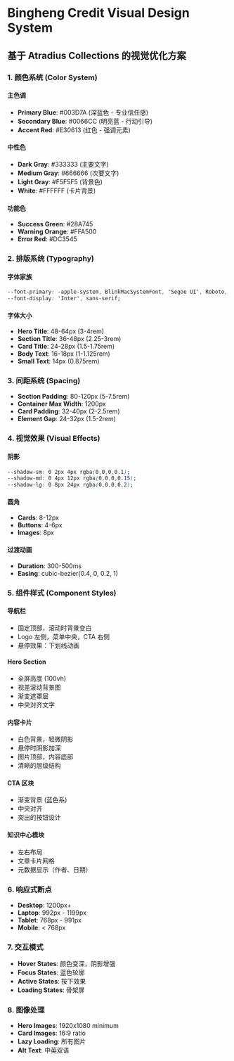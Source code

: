 # Bingheng Credit Visual Design System

## 基于 Atradius Collections 的视觉优化方案

### 1. 颜色系统 (Color System)

#### 主色调
- **Primary Blue**: #003D7A (深蓝色 - 专业信任感)
- **Secondary Blue**: #0066CC (明亮蓝 - 行动引导)
- **Accent Red**: #E30613 (红色 - 强调元素)

#### 中性色
- **Dark Gray**: #333333 (主要文字)
- **Medium Gray**: #666666 (次要文字)
- **Light Gray**: #F5F5F5 (背景色)
- **White**: #FFFFFF (卡片背景)

#### 功能色
- **Success Green**: #28A745
- **Warning Orange**: #FFA500
- **Error Red**: #DC3545

### 2. 排版系统 (Typography)

#### 字体家族
```css
--font-primary: -apple-system, BlinkMacSystemFont, 'Segoe UI', Roboto, sans-serif;
--font-display: 'Inter', sans-serif;
```

#### 字体大小
- **Hero Title**: 48-64px (3-4rem)
- **Section Title**: 36-48px (2.25-3rem)
- **Card Title**: 24-28px (1.5-1.75rem)
- **Body Text**: 16-18px (1-1.125rem)
- **Small Text**: 14px (0.875rem)

### 3. 间距系统 (Spacing)

- **Section Padding**: 80-120px (5-7.5rem)
- **Container Max Width**: 1200px
- **Card Padding**: 32-40px (2-2.5rem)
- **Element Gap**: 24-32px (1.5-2rem)

### 4. 视觉效果 (Visual Effects)

#### 阴影
```css
--shadow-sm: 0 2px 4px rgba(0,0,0,0.1);
--shadow-md: 0 4px 12px rgba(0,0,0,0.15);
--shadow-lg: 0 8px 24px rgba(0,0,0,0.2);
```

#### 圆角
- **Cards**: 8-12px
- **Buttons**: 4-6px
- **Images**: 8px

#### 过渡动画
- **Duration**: 300-500ms
- **Easing**: cubic-bezier(0.4, 0, 0.2, 1)

### 5. 组件样式 (Component Styles)

#### 导航栏
- 固定顶部，滚动时背景变白
- Logo 左侧，菜单中央，CTA 右侧
- 悬停效果：下划线动画

#### Hero Section
- 全屏高度 (100vh)
- 视差滚动背景图
- 渐变遮罩层
- 中央对齐文字

#### 内容卡片
- 白色背景，轻微阴影
- 悬停时阴影加深
- 图片顶部，内容底部
- 清晰的层级结构

#### CTA 区块
- 渐变背景 (蓝色系)
- 中央对齐
- 突出的按钮设计

#### 知识中心模块
- 左右布局
- 文章卡片网格
- 元数据显示（作者、日期）

### 6. 响应式断点

- **Desktop**: 1200px+
- **Laptop**: 992px - 1199px
- **Tablet**: 768px - 991px
- **Mobile**: < 768px

### 7. 交互模式

- **Hover States**: 颜色变深，阴影增强
- **Focus States**: 蓝色轮廓
- **Active States**: 按下效果
- **Loading States**: 骨架屏

### 8. 图像处理

- **Hero Images**: 1920x1080 minimum
- **Card Images**: 16:9 ratio
- **Lazy Loading**: 所有图片
- **Alt Text**: 中英双语
